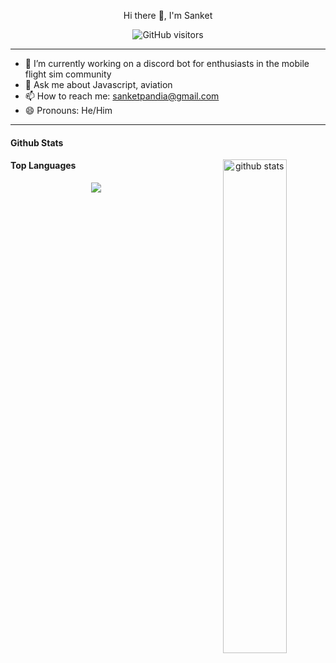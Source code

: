 <p align="center">
 Hi there 👋, I'm Sanket

</p>
<p align="center">
     <img src="https://visitor-badge.laobi.icu/badge?page_id=username.repoName"
         alt="GitHub visitors">

</p>

---

- 🔭 I’m currently working on a discord bot for enthusiasts in the mobile flight sim community
- 💬 Ask me about Javascript, aviation
- 📫 How to reach me: sanketpandia@gmail.com
- 😄 Pronouns: He/Him

---

#### Github Stats

<p align="center">
<img src="https://github-readme-stats.vercel.app/api?username=sanketpandia&show_icons=true&theme=gotham" alt="github stats" width="45%" align="right"/>
</p>

#### Top Languages
<p align="center">
 <img src = "https://github-readme-stats.vercel.app/api/top-langs/?username=sanketpandia&layout=compact"/>
</p>
